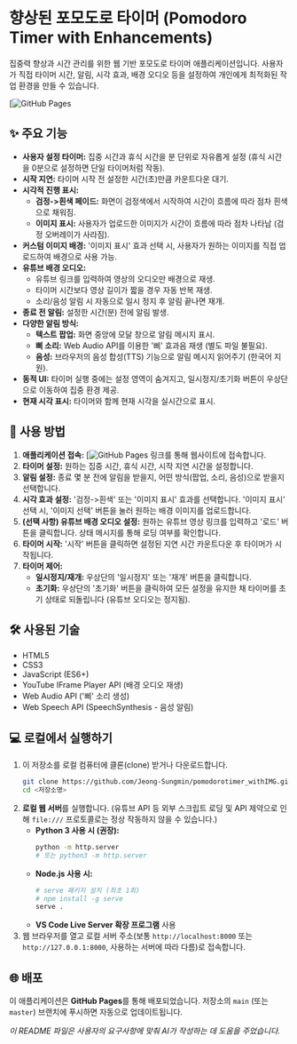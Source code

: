# 향상된 포모도로 타이머 (Pomodoro Timer with Enhancements)

집중력 향상과 시간 관리를 위한 웹 기반 포모도로 타이머 애플리케이션입니다. 사용자가 직접 타이머 시간, 알림, 시각 효과, 배경 오디오 등을 설정하여 개인에게 최적화된 작업 환경을 만들 수 있습니다.

[![GitHub Pages](https://jeong-sungmin.github.io/pomodorotimer_withIMG/)

<!-- [여기에 애플리케이션 스크린샷 또는 GIF를 추가하면 좋습니다] -->
<!-- 예: ![스크린샷](screenshot.png) -->

## ✨ 주요 기능

- **사용자 설정 타이머:** 집중 시간과 휴식 시간을 분 단위로 자유롭게 설정 (휴식 시간을 0분으로 설정하면 단일 타이머처럼 작동).
- **시작 지연:** 타이머 시작 전 설정한 시간(초)만큼 카운트다운 대기.
- **시각적 진행 표시:**
  - **검정->흰색 페이드:** 화면이 검정색에서 시작하여 시간이 흐름에 따라 점차 흰색으로 채워짐.
  - **이미지 표시:** 사용자가 업로드한 이미지가 시간이 흐름에 따라 점차 나타남 (검정 오버레이가 사라짐).
- **커스텀 이미지 배경:** '이미지 표시' 효과 선택 시, 사용자가 원하는 이미지를 직접 업로드하여 배경으로 사용 가능.
- **유튜브 배경 오디오:**
  - 유튜브 링크를 입력하여 영상의 오디오만 배경으로 재생.
  - 타이머 시간보다 영상 길이가 짧을 경우 자동 반복 재생.
  - 소리/음성 알림 시 자동으로 일시 정지 후 알림 끝나면 재개.
- **종료 전 알림:** 설정한 시간(분) 전에 알림 발생.
- **다양한 알림 방식:**
  - **텍스트 팝업:** 화면 중앙에 모달 창으로 알림 메시지 표시.
  - **삐 소리:** Web Audio API를 이용한 '삐' 효과음 재생 (별도 파일 불필요).
  - **음성:** 브라우저의 음성 합성(TTS) 기능으로 알림 메시지 읽어주기 (한국어 지원).
- **동적 UI:** 타이머 실행 중에는 설정 영역이 숨겨지고, 일시정지/초기화 버튼이 우상단으로 이동하여 집중 환경 제공.
- **현재 시각 표시:** 타이머와 함께 현재 시각을 실시간으로 표시.

## 🚀 사용 방법

1.  **애플리케이션 접속:** [![GitHub Pages](https://jeong-sungmin.github.io/pomodorotimer_withIMG/) 링크를 통해 웹사이트에 접속합니다.
2.  **타이머 설정:** 원하는 집중 시간, 휴식 시간, 시작 지연 시간을 설정합니다.
3.  **알림 설정:** 종료 몇 분 전에 알림을 받을지, 어떤 방식(팝업, 소리, 음성)으로 받을지 선택합니다.
4.  **시각 효과 설정:** '검정->흰색' 또는 '이미지 표시' 효과를 선택합니다. '이미지 표시' 선택 시, '이미지 선택' 버튼을 눌러 원하는 배경 이미지를 업로드합니다.
5.  **(선택 사항) 유튜브 배경 오디오 설정:** 원하는 유튜브 영상 링크를 입력하고 '로드' 버튼을 클릭합니다. 상태 메시지를 통해 로딩 여부를 확인합니다.
6.  **타이머 시작:** '시작' 버튼을 클릭하면 설정된 지연 시간 카운트다운 후 타이머가 시작됩니다.
7.  **타이머 제어:**
    - **일시정지/재개:** 우상단의 '일시정지' 또는 '재개' 버튼을 클릭합니다.
    - **초기화:** 우상단의 '초기화' 버튼을 클릭하여 모든 설정을 유지한 채 타이머를 초기 상태로 되돌립니다 (유튜브 오디오는 정지됨).

## 🛠️ 사용된 기술

- HTML5
- CSS3
- JavaScript (ES6+)
- YouTube IFrame Player API (배경 오디오 재생)
- Web Audio API ('삐' 소리 생성)
- Web Speech API (SpeechSynthesis - 음성 알림)

## 💻 로컬에서 실행하기

1.  이 저장소를 로컬 컴퓨터에 클론(clone) 받거나 다운로드합니다.
    ```bash
    git clone https://github.com/Jeong-Sungmin/pomodorotimer_withIMG.git
    cd <저장소명>
    ```
2.  **로컬 웹 서버**를 실행합니다. (유튜브 API 등 외부 스크립트 로딩 및 API 제약으로 인해 `file:///` 프로토콜로는 정상 작동하지 않을 수 있습니다.)
    - **Python 3 사용 시 (권장):**
      ```bash
      python -m http.server
      # 또는 python3 -m http.server
      ```
    - **Node.js 사용 시:**
      ```bash
      # serve 패키지 설치 (최초 1회)
      # npm install -g serve
      serve .
      ```
    - **VS Code Live Server 확장 프로그램** 사용
3.  웹 브라우저를 열고 로컬 서버 주소(보통 `http://localhost:8000` 또는 `http://127.0.0.1:8000`, 사용하는 서버에 따라 다름)로 접속합니다.

## 🌐 배포

이 애플리케이션은 **GitHub Pages**를 통해 배포되었습니다. 저장소의 `main` (또는 `master`) 브랜치에 푸시하면 자동으로 업데이트됩니다.

_이 README 파일은 사용자의 요구사항에 맞춰 AI가 작성하는 데 도움을 주었습니다._
